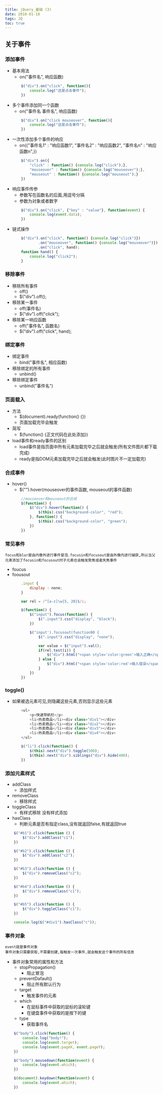 ```yaml
---
title: jQuery_基础 (3)
date: 2018-01-18
tags: JQ
toc: true
---
```


## 关于事件

### 添加事件
-  基本用法
    * on("事件名", 响应函数)
    ```javascript
        $("div").on("click", function(){
            console.log("这是点击事件");
        })
    ```
- 多个事件添加同一个函数
    * on("事件名 事件名", 响应函数)
    ```javascript
        $("div").on("click mouseover", function(){
            console.log("这是点击事件");
        })
    ```
- 一次性添加多个事件的响应
    * on({"事件名1" : "响应函数1", "事件名2" : "响应函数2", "事件名n" : "响应函数n",})
    ```javascript
        $("div").on({
            "click" : function() {console.log("click");},
            "mouseover" : function() {console.log("mouseover");},
            "mouseout" : function() {console.log("mouseout");}
        })
    ```

<!-- more -->

- 响应事件传参
    * 参数写在函数名的后面,用逗号分隔
    * 参数为对象或者数字
    ```javascript
        $("div").on("click", {"key" : "value"}, function(event) {
            console.log(event.data);
        })
    ```
- 链式操作
    ```javascript
        $("div").on("click", function() {console.log("click")})
                .on("mouseover", function() {console.log("mouseover")})
                .on("click", hand);
        function hand() {
            console.log("click2");
        }
    ```

### 移除事件
- 移除所有事件
    * off()
    * $("div").off();
- 移除某一事件
    * off(事件名)
    * $("div").off("click");
- 移除某一响应函数
    * off("事件名", 函数名)
    * $("div").off("click", hand);

### 绑定事件
- 绑定事件
    * bind("事件名", 相应函数)
- 移除绑定的所有事件
    * unbind()
- 移除绑定事件
    * unbind("事件名")

### 页面载入
- 方法
    * $(document).ready(function() {})
    * 页面加载完毕会触发
- 简写
    * $(function() {正文代码在此处添加})
- load事件和ready事件的区别
    * load事件是指页面中所有元素加载完毕之后就会触发(所有文件图片都下载完成)
    * ready是指DOM元素加载完毕之后就会触发(此时图片不一定加载完)

### 合成事件
- hover()
    * $("").hover(mouseover的事件函数, mouseout的事件函数)
    ```javascript
        //mouseover和mouseout的合成
        $(function() {
            $("div").hover(function() {
                $(this).css("background-color", "red");
            }, function() {
                $(this).css("background-color", "green");
            })
        })
    ```

### 常见事件
    focus和blur是由内像外进行事件冒泡.focusin和focusout是由外像内进行捕获,所以当父元素添加了focusin和focusout时子元素也会触发聚焦或者失焦事件
- foucus
- foousout
    ```javascript
        .input {
            display : none;
        }

        var rel = /^[a-z]\w{5, 20}$/i;

        $(function() {
            $("input").focus(function() {
                $(".input").css("display", "block");
            })

            $("input').focusout(function90 {
                $(".input").css("display", "none");

                var value = $("input").val();
                if(rel.test(i)) {
                    $("div").html("<span style='color:green'>输入正确</span>");
                } else {
                    $("div").html("<span style='color:red'>输入错误</span>");
                }
            })
        })
    ```

### toggle()
- 如果被选元素可见,则隐藏这些元素,否则显示这些元素
    ```javascript
        <ul>
            <p>快速导航栏</p>
            <li>热卖商品</li><div class="div1"></div>
            <li>热卖商品</li><div class="div2"></div>
            <li>热卖商品</li><div class="div3"></div>
            <li>热卖商品</li><div class="div4"></div>
        </ul>

        $("li").click(function() {
            $(this).next("div").toggle(500);
            $(this).next("div").siblings("div").hide(400);
        })
    ```

### 添加元素样式
- addClass
    * 添加样式
- removeClass
    * 移除样式
- toggleClass
    * 有样式移除 没有样式添加
- hasClass
    * 判断元素是否有指定class,没有就返回false,有就返回true
```javascript
    $("#b1").click(function () {
        $("div").addClass("c1");
    })

    $("#b2").click(function () {
        $("div").addClass("c2");
    })

    $("#b3").click(function () {
        $("div").removeClass("c2");
    })

    $("#b4").click(function () {
        $("div").removeClass("c1");
    })

    $("#b5").click(function () {
        $("div").toggleClass("c1");
    })

    console.log($("#div1").hasClass("c"));
```

### 事件对象
    event就是事件对象
    事件对象只需要获取,不需要创建,每触发一次事件,就会触发这个事件的所有信息
- 事件对象常用的属性和方法
    * stopPropagation()
        * 阻止冒泡
    * preventDafault()
        * 阻止所有默认行为
    * target
        * 触发事件的元素
    * which
        * 在鼠标事件中获取的鼠标的滚轮键
        * 在键盘事件中获取的是按下的键
    * type
        * 获取事件名

```javascript 
    $("body").click(function() {
        console.log("body!");
        console.log(event.target);
        console.log(event.pageX, event.pageY);
    })

    $("body").mousedown(function(event) {
        console.log(event.which);
    })

    $(document).keydown(function(event) {
        console.log(event.which);
    })
```